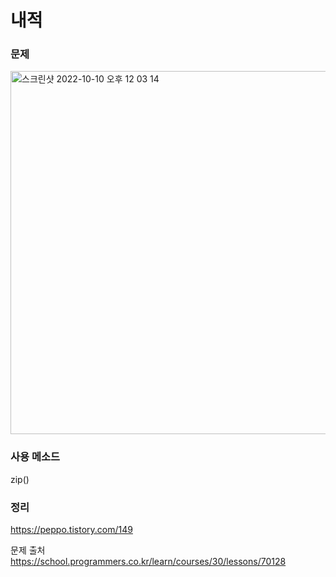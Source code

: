 #  내적

### 문제
<img width="581" alt="스크린샷 2022-10-10 오후 12 03 14" src="https://user-images.githubusercontent.com/64088377/194797044-8832f0ac-5ee7-4343-8e83-212334fc3424.png">


### 사용 메소드 <br>
zip()

### 정리 <br>
https://peppo.tistory.com/149

문제 출처 <br>
https://school.programmers.co.kr/learn/courses/30/lessons/70128
